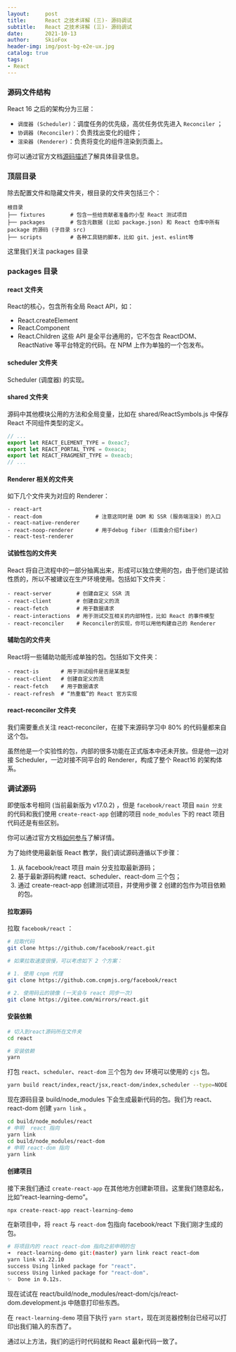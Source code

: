 ```yaml
---
layout:     post
title:      React 之技术详解 (三)- 源码调试
subtitle:   React 之技术详解 (三)- 源码调试
date:       2021-10-13
author:     SkioFox
header-img: img/post-bg-e2e-ux.jpg
catalog: true
tags:
- React
---
```


### 源码文件结构

React 16 之后的架构分为三层：

* `调度器 (Scheduler)`：调度任务的优先级，高优任务优先进入 `Reconciler` ；
* `协调器 (Reconciler)`：负责找出变化的组件；
* `渲染器 (Renderer)`：负责将变化的组件渲染到页面上。

你可以通过官方文档[源码描述](https://zh-hans.reactjs.org/docs/codebase-overview.html)了解具体目录信息。

### 顶层目录

除去配置文件和隐藏文件夹，根目录的文件夹包括三个：

``` text
根目录
├── fixtures        # 包含一些给贡献者准备的小型 React 测试项目
├── packages        # 包含元数据 (比如 package.json) 和 React 仓库中所有 package 的源码 (子目录 src) 
├── scripts         # 各种工具链的脚本，比如 git、jest、eslint等
```

这里我们关注 packages 目录

### packages 目录

#### react 文件夹

React的核心，包含所有全局 React API，如：

* React.createElement
* React.Component
* React.Children
这些 API 是全平台通用的，它不包含 ReactDOM、ReactNative 等平台特定的代码。在 NPM 上作为单独的一个包发布。

#### scheduler 文件夹

Scheduler (调度器) 的实现。

#### shared 文件夹

源码中其他模块公用的方法和全局变量，比如在 shared/ReactSymbols.js 中保存 React 不同组件类型的定义。

``` javascript
// ...
export let REACT_ELEMENT_TYPE = 0xeac7;
export let REACT_PORTAL_TYPE = 0xeaca;
export let REACT_FRAGMENT_TYPE = 0xeacb;
// ...
```

#### Renderer 相关的文件夹

如下几个文件夹为对应的 Renderer：

``` text
- react-art
- react-dom                 # 注意这同时是 DOM 和 SSR (服务端渲染) 的入口
- react-native-renderer
- react-noop-renderer       # 用于debug fiber (后面会介绍fiber) 
- react-test-renderer
```

#### 试验性包的文件夹

React 将自己流程中的一部分抽离出来，形成可以独立使用的包，由于他们是试验性质的，所以不被建议在生产环境使用。包括如下文件夹：

``` text
- react-server        # 创建自定义 SSR 流
- react-client        # 创建自定义的流
- react-fetch         # 用于数据请求
- react-interactions  # 用于测试交互相关的内部特性，比如 React 的事件模型
- react-reconciler    # Reconciler的实现，你可以用他构建自己的 Renderer
```

#### 辅助包的文件夹

React将一些辅助功能形成单独的包。包括如下文件夹：

``` text
- react-is       # 用于测试组件是否是某类型
- react-client   # 创建自定义的流
- react-fetch    # 用于数据请求
- react-refresh  # “热重载”的 React 官方实现
```

#### react-reconciler 文件夹

我们需要重点关注 react-reconciler，在接下来源码学习中 80% 的代码量都来自这个包。

虽然他是一个实验性的包，内部的很多功能在正式版本中还未开放。但是他一边对接 Scheduler，一边对接不同平台的 Renderer，构成了整个 React16 的架构体系。

### 调试源码

即使版本号相同 (当前最新版为 v17.0.2) ，但是 `facebook/react` 项目 `main 分支` 的代码和我们使用 `create-react-app` 创建的项目 `node_modules` 下的 react 项目代码还是有些区别。

你可以通过官方文档[如何参与](https://zh-hans.reactjs.org/docs/how-to-contribute.html)了解详情。

为了始终使用最新版 React 教学，我们调试源码遵循以下步骤：

1. 从 facebook/react 项目 main 分支拉取最新源码；
2. 基于最新源码构建 react、scheduler、react-dom 三个包；
3. 通过 create-react-app 创建测试项目，并使用步骤 2 创建的包作为项目依赖的包。

#### 拉取源码

拉取 `facebook/react` ：

``` bash
# 拉取代码
git clone https://github.com/facebook/react.git

# 如果拉取速度很慢，可以考虑如下 2 个方案：

# 1. 使用 cnpm 代理
git clone https://github.com.cnpmjs.org/facebook/react

# 2. 使用码云的镜像 (一天会与 react 同步一次) 
git clone https://gitee.com/mirrors/react.git
```

#### 安装依赖

``` bash
# 切入到react源码所在文件夹
cd react

# 安装依赖
yarn
```

打包 `react`、`scheduler`、`react-dom` 三个包为 `dev` 环境可以使用的 `cjs` 包。

``` bash
yarn build react/index,react/jsx,react-dom/index,scheduler --type=NODE
```

现在源码目录 build/node_modules 下会生成最新代码的包。我们为 react、react-dom 创建 `yarn link` 。

``` bash
cd build/node_modules/react
# 申明  react 指向
yarn link
cd build/node_modules/react-dom
# 申明 react-dom 指向
yarn link
```

#### 创建项目

接下来我们通过 `create-react-app` 在其他地方创建新项目。这里我们随意起名，比如“react-learning-demo”。

``` bash
npx create-react-app react-learning-demo
```

在新项目中，将 `react` 与 `react-dom` 包指向 facebook/react 下我们刚才生成的包。

``` bash
# 将项目内的 react react-dom 指向之前申明的包
➜  react-learning-demo git:(master) yarn link react react-dom
yarn link v1.22.10
success Using linked package for "react".
success Using linked package for "react-dom".
✨  Done in 0.12s.
```

现在试试在 react/build/node_modules/react-dom/cjs/react-dom.development.js 中随意打印些东西。

在 `react-learning-demo` 项目下执行 `yarn start`，现在浏览器控制台已经可以打印出我们输入的东西了。

通过以上方法，我们的运行时代码就和 React 最新代码一致了。
